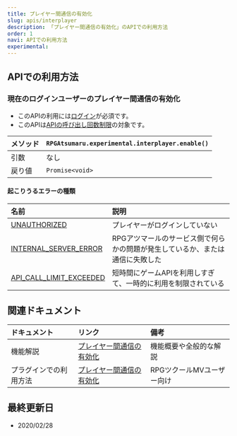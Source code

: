 ```yaml
---
title: プレイヤー間通信の有効化
slug: apis/interplayer
description: 「プレイヤー間通信の有効化」のAPIでの利用方法
order: 1
navi: APIでの利用方法
experimental: 
---
```

    
## APIでの利用方法
### 現在のログインユーザーのプレイヤー間通信の有効化
 - このAPIの利用には[ログイン](/common/login)が必須です。
 - このAPIは[APIの呼び出し回数制限](/common/rate-limit)の対象です。
    
メソッド |`RPGAtsumaru.experimental.interplayer.enable()`
:---|:---
引数|なし
戻り値|`Promise<void>`
    
#### 起こりうるエラーの種類
    
名前|説明
:---|:---
[UNAUTHORIZED](/common/errors)|プレイヤーがログインしていない
[INTERNAL_SERVER_ERROR](/common/errors)|RPGアツマールのサービス側で何らかの問題が発生しているか、または通信に失敗した
[API_CALL_LIMIT_EXCEEDED](/common/errors)|短時間にゲームAPIを利用しすぎて、一時的に利用を制限されている
    
## 関連ドキュメント
    
ドキュメント|リンク|備考
:---|:---|:---
機能解説|[プレイヤー間通信の有効化](/interplayer)|機能概要や全般的な解説
プラグインでの利用方法|[プレイヤー間通信の有効化](/plugins/interplayer)|RPGツクールMVユーザー向け
    
## 最終更新日
 - 2020/02/28
